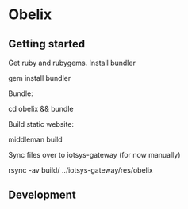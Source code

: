 # Obelix

## Getting started

Get ruby and rubygems. Install bundler

  gem install bundler

Bundle:
  
  cd obelix && bundle

Build static website:

  middleman build

Sync files over to iotsys-gateway (for now manually)

  rsync -av build/ ../iotsys-gateway/res/obelix

## Development
